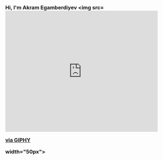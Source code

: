 ### Hi, I'm Akram Egamberdiyev <img src=<iframe src="https://giphy.com/embed/EK24OWrJSy1GkkNu0y" width="480" height="384" frameBorder="0" class="giphy-embed" allowFullScreen></iframe><p><a href="https://giphy.com/gifs/hello-hi-greetings-EK24OWrJSy1GkkNu0y">via GIPHY</a></p> width="50px">

<!--
**akramegamberdiyev/akramegamberdiyev** is a ✨ _special_ ✨ repository because its `README.md` (this file) appears on your GitHub profile.

Here are some ideas to get you started:

- 🔭 I’m currently working on ...
- 🌱 I’m currently learning ...
- 👯 I’m looking to collaborate on ...
- 🤔 I’m looking for help with ...
- 💬 Ask me about ...
- 📫 How to reach me: ...
- 😄 Pronouns: ...
- ⚡ Fun fact: ...
-->
